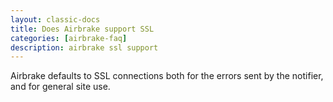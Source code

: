 ```yaml
---
layout: classic-docs
title: Does Airbrake support SSL
categories: [airbrake-faq]
description: airbrake ssl support
---
```

Airbrake defaults to SSL connections both for the errors sent by the notifier,
and for general site use.
